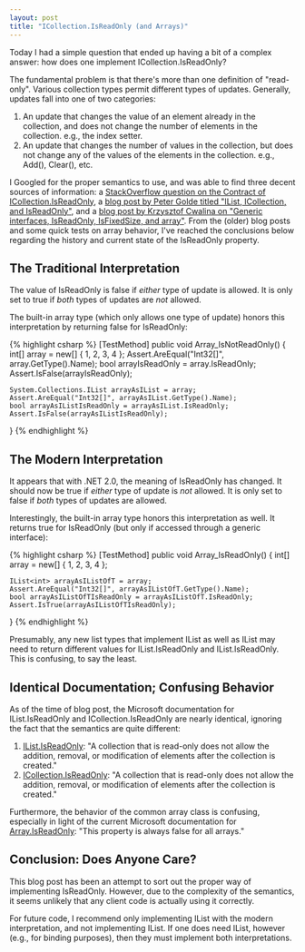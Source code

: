 ```yaml
---
layout: post
title: "ICollection.IsReadOnly (and Arrays)"
---
```

Today I had a simple question that ended up having a bit of a complex answer: how does one implement ICollection<T>.IsReadOnly?

The fundamental problem is that there's more than one definition of "read-only". Various collection types permit different types of updates. Generally, updates fall into one of two categories:

1. An update that changes the value of an element already in the collection, and does not change the number of elements in the collection. e.g., the index setter.
1. An update that changes the number of values in the collection, but does not change any of the values of the elements in the collection. e.g., Add(), Clear(), etc.

I Googled for the proper semantics to use, and was able to find three decent sources of information: a [StackOverflow question on the Contract of ICollection<T>.IsReadOnly](http://stackoverflow.com/questions/1073522/contract-of-icollectiont-isreadonly), a [blog post by Peter Golde titled "IList, ICollection, and IsReadOnly"](http://www.wintellect.com/CS/blogs/pgolde/archive/2005/05/12/ilist-icollection-and-isreadonly.aspx), and a [blog post by Krzysztof Cwalina on "Generic interfaces, IsReadOnly, IsFixedSize, and array"](http://blogs.msdn.com/kcwalina/archive/2005/05/18/419203.aspx). From the (older) blog posts and some quick tests on array behavior, I've reached the conclusions below regarding the history and current state of the IsReadOnly property.

## The Traditional Interpretation

The value of IsReadOnly is false if _either_ type of update is allowed. It is only set to true if _both_ types of updates are _not_ allowed.

The built-in array type (which only allows one type of update) honors this interpretation by returning false for IsReadOnly:

{% highlight csharp %}
[TestMethod]
public void Array_IsNotReadOnly()
{
    int[] array = new[] { 1, 2, 3, 4 };
    Assert.AreEqual("Int32[]", array.GetType().Name);
    bool arrayIsReadOnly = array.IsReadOnly;
    Assert.IsFalse(arrayIsReadOnly);
 
    System.Collections.IList arrayAsIList = array;
    Assert.AreEqual("Int32[]", arrayAsIList.GetType().Name);
    bool arrayAsIListIsReadOnly = arrayAsIList.IsReadOnly;
    Assert.IsFalse(arrayAsIListIsReadOnly);
}
{% endhighlight %}

## The Modern Interpretation

It appears that with .NET 2.0, the meaning of IsReadOnly has changed. It should now be true if _either_ type of update is _not_ allowed. It is only set to false if _both_ types of updates are allowed.

Interestingly, the built-in array type honors this interpretation as well. It returns true for IsReadOnly (but only if accessed through a generic interface):

{% highlight csharp %}
[TestMethod]
public void Array_IsReadOnly()
{
    int[] array = new[] { 1, 2, 3, 4 };
 
    IList<int> arrayAsIListOfT = array;
    Assert.AreEqual("Int32[]", arrayAsIListOfT.GetType().Name);
    bool arrayAsIListOfTIsReadOnly = arrayAsIListOfT.IsReadOnly;
    Assert.IsTrue(arrayAsIListOfTIsReadOnly);
}
{% endhighlight %}

Presumably, any new list types that implement IList as well as IList<T> may need to return different values for IList.IsReadOnly and IList<T>.IsReadOnly. This is confusing, to say the least.

## Identical Documentation; Confusing Behavior

As of the time of blog post, the Microsoft documentation for IList.IsReadOnly and ICollection<T>.IsReadOnly are nearly identical, ignoring the fact that the semantics are quite different:

 1. [IList.IsReadOnly](http://msdn.microsoft.com/en-us/library/system.collections.ilist.isreadonly.aspx): "A collection that is read-only does not allow the addition, removal, or modification of elements after the collection is created."
 1. [ICollection<T>.IsReadOnly](http://msdn.microsoft.com/en-us/library/0cfatk9t.aspx): "A collection that is read-only does not allow the addition, removal, or modification of elements after the collection is created."

Furthermore, the behavior of the common array class is confusing, especially in light of the current Microsoft documentation for [Array.IsReadOnly](http://msdn.microsoft.com/en-us/library/system.array.isreadonly.aspx): "This property is always false for all arrays."

## Conclusion: Does Anyone Care?

This blog post has been an attempt to sort out the proper way of implementing IsReadOnly. However, due to the complexity of the semantics, it seems unlikely that any client code is actually using it correctly.

For future code, I recommend only implementing IList<T> with the modern interpretation, and not implementing IList. If one does need IList, however (e.g., for binding purposes), then they must implement both interpretations.

